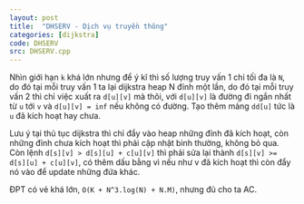 ```yaml
---
layout: post
title:  "DHSERV - Dịch vụ truyền thông"
categories: [dijkstra]
code: DHSERV
src: DHSERV.cpp
---
```


Nhìn giới hạn `k` khá lớn nhưng để ý kĩ thì số lượng truy vấn 1 chỉ tối đa là `N`, do đó tại mỗi truy vấn 1 ta lại dijkstra heap N đỉnh một lần, do đó tại mỗi truy vấn 2 thì chỉ việc xuất ra `d[u][v]` mà thôi, với `d[u][v]` là đường đi ngắn nhất từ `u` tới `v` và `d[u][v] = inf` nếu không có đường. Tạo thêm mảng `dd[u]` tức là `u` đã kích hoạt hay chưa.

Lưu ý tại thủ tục dijkstra thì chỉ đẩy vào heap những đỉnh đã kích hoạt, còn những đỉnh chưa kích hoạt thì phải cập nhật bình thường, không bỏ qua. Còn lệnh `d[s][v] > d[s][u] + c[u][v]` thì phải sửa lại thành `d[s][v] >= d[s][u] + c[u][v]`, có thêm dấu bằng vì nếu như v đã kích hoạt thì còn đẩy nó vào để update những đứa khác.

ĐPT có vẻ khá lớn, `O(K + N^3.log(N) + N.M)`, nhưng đủ cho ta AC.
